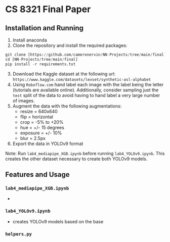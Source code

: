 # CS 8321 Final Paper
## Installation and Running
1. Install anaconda
2. Clone the repository and install the required packages:
```python
git clone [https://github.com/cameronervin/NN-Projects/tree/main/final]
cd [NN-Projects/tree/main/final]
pip install -r requirements.txt
```
3. Download the Kaggle dataset at the following url:
   `https://www.kaggle.com/datasets/lexset/synthetic-asl-alphabet`
4. Using `Roboflow.com` hand label each image with the label being the letter (tutorials are available online). Additionally, consider sampling just the `test` split of the data to avoid having to hand label a very large number of images.
5. Augment the data with the following augmentations:
   - resize	   =      640x640
   - flip	   =      horizontal
   - crop	   =      -5\% to +20\%
   - hue	      =      +/- 15 degrees
   - exposure	=      +/- 10\%
   - blur	   =      2.5px
6. Export the data in YOLOv9 format
   
Note: Run `lab4_mediapipe_XGB.ipynb` before running `lab4_YOLOv9.ipynb`. This creates the other dataset necessary to create both YOLOv9 models.

## Features and Usage
### `lab4_mediapipe_XGB.ipynb`
- 

### `lab4_YOLOv9.ipynb`
- creates YOLOv9 models based on the base 


###  `helpers.py`

